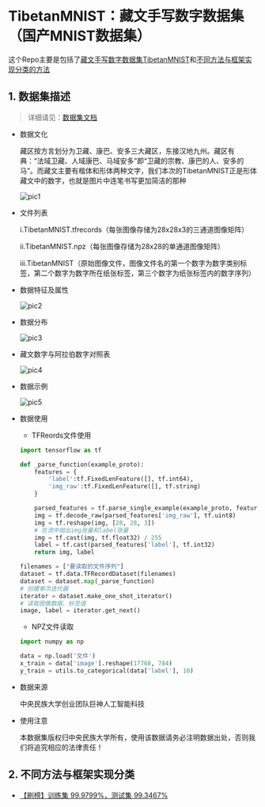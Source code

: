 # TibetanMNIST：藏文手写数字数据集（国产MNIST数据集）

这个Repo主要是包括了[藏文手写数字数据集TibetanMNIST](#数据集描述)和[不同方法与框架实现分类的方法](#不同方法与框架实现分类)

## 1. 数据集描述

> 详细请见：[数据集文档](Datasets/README.md)


* 数据文化

	藏区按方言划分为卫藏、康巴、安多三大藏区，东接汉地九州。藏区有典：“法域卫藏、人域康巴、马域安多”即“卫藏的宗教、康巴的人、安多的马”。而藏文主要有楷体和形体两种文字，我们本次的TibetanMNIST正是形体藏文中的数字，也就是图片中连笔书写更加简洁的那种

	![pic1](https://github.com/bat67/TibetanMNIST/blob/master/assets/1.png)

	
* 文件列表

	i.TibetanMNIST.tfrecords（每张图像存储为28x28x3的三通道图像矩阵）

	ii.TibetanMNIST.npz（每张图像存储为28x28的单通道图像矩阵）

	iii.TibetanMNIST（原始图像文件，图像文件名的第一个数字为数字类别标签，第二个数字为数字所在纸张标签，第三个数字为纸张标签内的数字序列）

* 数据特征及属性

	![pic2](https://github.com/bat67/TibetanMNIST/blob/master/assets/2.jpg)

* 数据分布

	![pic3](https://github.com/bat67/TibetanMNIST/blob/master/assets/3.jpg)

* 藏文数字与阿拉伯数字对照表

	![pic4](https://github.com/bat67/TibetanMNIST/blob/master/assets/4.jpg)

* 数据示例

	![pic5](https://github.com/bat67/TibetanMNIST/blob/master/assets/5.jpg)

* 数据使用

	* TFReords文件使用
	
	```python
	import tensorflow as tf

	def _parse_function(example_proto):
		features = {
			'label':tf.FixedLenFeature([], tf.int64),
			'img_raw':tf.FixedLenFeature([], tf.string)
		}

		parsed_features = tf.parse_single_example(example_proto, features)
		img = tf.decode_raw(parsed_features['img_raw'], tf.uint8)
		img = tf.reshape(img, [28, 28, 3])
		# 在流中抛出img张量和label张量
		img = tf.cast(img, tf.float32) / 255
		label = tf.cast(parsed_features['label'], tf.int32)
		return img, label

	filenames = ["要读取的文件序列"]
	dataset = tf.data.TFRecordDataset(filenames)
	dataset = dataset.map(_parse_function)
	# 创建单次迭代器
	iterator = dataset.make_one_shot_iterator()
	# 读取图像数据、标签值
	image, label = iterator.get_next()
	
	```

	* NPZ文件读取
	
	```python
	import numpy as np

	data = np.load('文件')
	x_train = data['image'].reshape(17768, 784)
	y_train = utils.to_categorical(data['label'], 10)
	```

* 数据来源
	
	中央民族大学创业团队巨神人工智能科技
	
* 使用注意

	本数据集版权归中央民族大学所有，使用该数据请务必注明数据出处，否则我们将追究相应的法律责任！

## 2. 不同方法与框架实现分类

* [【刷榜】训练集 99.9799%，测试集 99.3467%](pytorch-high_acc.ipynb)


